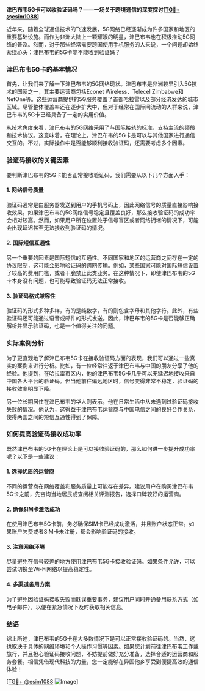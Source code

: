 **津巴布韦5G卡可以收验证码吗？——一场关于跨境通信的深度探讨[[TG💪+ @esim1088](https://t.me/s/esim1088)]**

近年来，随着全球通信技术的飞速发展，5G网络已经逐渐成为许多国家和地区的重要基础设施。而作为非洲大陆上一颗耀眼的明星，津巴布韦也在积极推动5G网络的普及。然而，对于那些经常需要跨国使用手机服务的人来说，一个问题却始终萦绕心头：津巴布韦的5G卡能不能收到验证码？

### 津巴布韦5G卡的基本情况

首先，让我们来了解一下津巴布韦的5G网络现状。津巴布韦是非洲较早引入5G技术的国家之一，其主要运营商包括Econet Wireless、Telecel Zimbabwe和NetOne等。这些运营商提供的5G服务覆盖了首都哈拉雷以及部分经济发达的城市区域。尽管整体覆盖率还在逐步扩大中，但对于经常在国际间流动的人群来说，津巴布韦的5G卡已经具备了一定的实用价值。

从技术角度来看，津巴布韦的5G网络采用了与国际接轨的标准，支持主流的频段和技术协议。这意味着，在理论上，津巴布韦的5G卡是可以与其他国家进行通信交互的。不过，实际操作中是否能够顺利接收验证码，还需要考虑多个因素。

### 验证码接收的关键因素

要判断津巴布韦的5G卡能否正常接收验证码，我们需要从以下几个方面入手：

#### 1. 网络信号质量
验证码通常是由服务器发送到用户的手机号码上，因此网络信号的质量直接影响接收效果。如果津巴布韦的5G网络信号稳定且覆盖良好，那么接收验证码的成功率会相对较高。然而，如果用户所在位置处于信号盲区或者网络拥堵的情况下，可能会出现延迟甚至无法接收到验证码的情况。

#### 2. 国际短信互通性
另一个重要的因素是国际短信的互通性。不同国家和地区的运营商之间存在一定的协议限制，这可能会影响验证码的跨网传输。例如，某些国家可能对国际短信设置了较高的费用门槛，或者干脆禁止此类业务。在这种情况下，即使津巴布韦的5G卡本身没有问题，也可能导致验证码无法正常接收。

#### 3. 验证码格式兼容性
验证码的形式多种多样，有的是纯数字，有的则包含字母和其他字符。此外，有些验证码还可能通过语音或邮件的形式发送。因此，津巴布韦的5G卡是否能够正确解析并显示验证码，也是一个值得关注的问题。

### 实际案例分析

为了更直观地了解津巴布韦5G卡在接收验证码方面的表现，我们可以通过一些真实的案例来进行分析。比如，有一位经常往返于津巴布韦与中国的朋友分享了他的经验。他提到，在哈拉雷市区内，他的津巴布韦5G卡几乎可以无延迟地接收来自中国各大平台的验证码。但当他前往偏远地区时，信号变得非常不稳定，验证码的接收效率明显下降。

另一位长期居住在津巴布韦的华人则表示，他在日常生活中从未遇到过验证码接收失败的情况。他认为，这得益于津巴布韦运营商与中国电信之间的良好合作关系，使得两国之间的短信互通性得到了保障。

### 如何提高验证码接收成功率

既然津巴布韦的5G卡在理论上是可以接收验证码的，那么如何进一步提升成功率呢？以下是一些建议：

#### 1. 选择优质的运营商
不同的运营商在网络覆盖和服务质量上可能存在差异。建议用户在购买津巴布韦5G卡之前，先咨询当地居民或查阅相关评测报告，选择口碑较好的运营商。

#### 2. 确保SIM卡激活成功
在使用津巴布韦5G卡前，务必确保SIM卡已经成功激活，并且账户状态正常。如果账户欠费或者SIM卡未注册，都会影响验证码的接收。

#### 3. 注意网络环境
尽量避免在信号较差的地方使用津巴布韦5G卡接收验证码。如果条件允许，可以尝试切换至Wi-Fi网络以提高稳定性。

#### 4. 多渠道备用方案
为了避免因验证码接收失败而耽误重要事务，建议用户同时开通备用联系方式（如电子邮件），以便在紧急情况下及时获取相关信息。

### 结语

综上所述，津巴布韦的5G卡在大多数情况下是可以正常接收验证码的。当然，这也取决于具体的网络环境和个人操作习惯等因素。如果您计划前往津巴布韦工作或旅行，并且担心验证码接收问题，不妨提前做好充分准备，选择合适的运营商和服务套餐。相信凭借现代科技的力量，您一定能够在异国他乡享受到便捷高效的通信体验！

[[TG💪+ @esim1088](https://t.me/s/esim1088) ![Image](https://i.postimg.cc/4NQfJmqS/Snipaste-2025-05-13-00-14-12.png)]